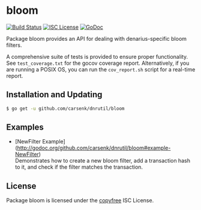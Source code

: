 bloom
=====

[![Build Status](http://img.shields.io/travis/carsenk/dnrutil.svg)](https://travis-ci.org/carsenk/dnrutil) 
[![ISC License](http://img.shields.io/badge/license-ISC-blue.svg)](http://copyfree.org)
[![GoDoc](http://img.shields.io/badge/godoc-reference-blue.svg)](http://godoc.org/github.com/carsenk/dnrutil/bloom)

Package bloom provides an API for dealing with denarius-specific bloom filters.

A comprehensive suite of tests is provided to ensure proper functionality.  See
`test_coverage.txt` for the gocov coverage report.  Alternatively, if you are
running a POSIX OS, you can run the `cov_report.sh` script for a real-time
report.

## Installation and Updating

```bash
$ go get -u github.com/carsenk/dnrutil/bloom
```

## Examples

* [NewFilter Example]
  (http://godoc.org/github.com/carsenk/dnrutil/bloom#example-NewFilter)  
  Demonstrates how to create a new bloom filter, add a transaction hash to it,
  and check if the filter matches the transaction.

## License

Package bloom is licensed under the [copyfree](http://copyfree.org) ISC
License.
